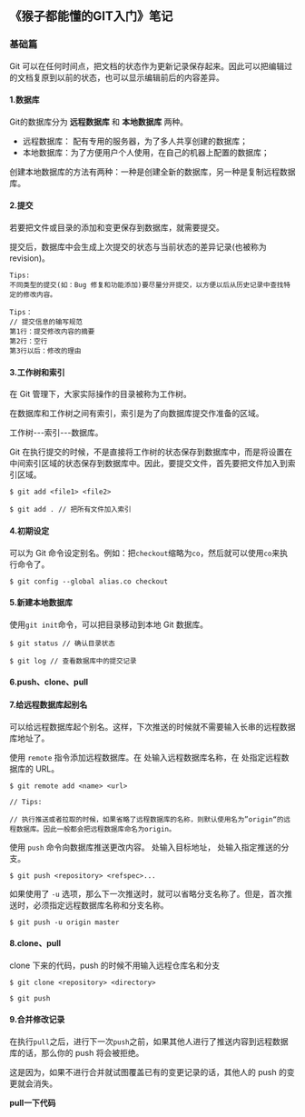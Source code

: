 ## 《猴子都能懂的GIT入门》笔记

### 基础篇

Git 可以在任何时间点，把文档的状态作为更新记录保存起来。因此可以把编辑过的文档复原到以前的状态，也可以显示编辑前后的内容差异。

#### 1.数据库

Git的数据库分为 **远程数据库** 和 **本地数据库** 两种。

+ 远程数据库： 配有专用的服务器，为了多人共享创建的数据库；
+ 本地数据库：为了方便用户个人使用，在自己的机器上配置的数据库；

创建本地数据库的方法有两种：一种是创建全新的数据库，另一种是复制远程数据库。

#### 2.提交

若要把文件或目录的添加和变更保存到数据库，就需要提交。

提交后，数据库中会生成上次提交的状态与当前状态的差异记录(也被称为revision)。

```
Tips:
不同类型的提交(如：Bug 修复和功能添加)要尽量分开提交，以方便以后从历史记录中查找特定的修改内容。
```

```
Tips：
// 提交信息的输写规范
第1行：提交修改内容的摘要
第2行：空行
第3行以后：修改的理由
```

#### 3.工作树和索引

在 Git 管理下，大家实际操作的目录被称为工作树。

在数据库和工作树之间有索引，索引是为了向数据库提交作准备的区域。

工作树---索引---数据库。

Git 在执行提交的时候，不是直接将工作树的状态保存到数据库中，而是将设置在中间索引区域的状态保存到数据库中。因此，要提交文件，首先要把文件加入到索引区域。

```
$ git add <file1> <file2>

$ git add . // 把所有文件加入索引
```

#### 4.初期设定

可以为 Git 命令设定别名。例如：把```checkout```缩略为```co```，然后就可以使用```co```来执行命令了。

```
$ git config --global alias.co checkout
```

#### 5.新建本地数据库

使用```git init```命令，可以把目录移动到本地 Git 数据库。

```
$ git status // 确认目录状态

$ git log // 查看数据库中的提交记录
```

#### 6.push、clone、pull

#### 7.给远程数据库起别名

可以给远程数据库起个别名。这样，下次推送的时候就不需要输入长串的远程数据库地址了。

使用 ```remote``` 指令添加远程数据库。在 <name> 处输入远程数据库名称，在 <url> 处指定远程数据库的 URL。

```
$ git remote add <name> <url>

// Tips:

// 执行推送或者拉取的时候，如果省略了远程数据库的名称，则默认使用名为”origin“的远程数据库。因此一般都会把远程数据库命名为origin。
```

使用 ```push``` 命令向数据库推送更改内容。 <repository> 处输入目标地址， <refspec> 处输入指定推送的分支。

```
$ git push <repository> <refspec>...
```

如果使用了 ```-u``` 选项，那么下一次推送时，就可以省略分支名称了。但是，首次推送时，必须指定远程数据库名称和分支名称。

```
$ git push -u origin master
```

#### 8.clone、pull

clone 下来的代码，push 的时候不用输入远程仓库名和分支
```
$ git clone <repository> <directory>

$ git push
```

#### 9.合并修改记录

在执行```pull```之后，进行下一次```push```之前，如果其他人进行了推送内容到远程数据库的话，那么你的 push 将会被拒绝。

这是因为，如果不进行合并就试图覆盖已有的变更记录的话，其他人的 push 的变更就会消失。

**pull一下代码**
